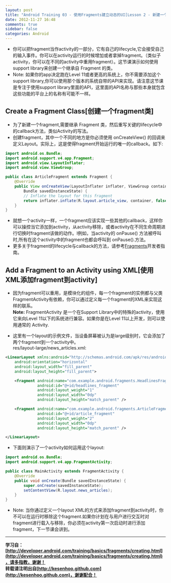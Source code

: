 ```yaml
---
layout: post
title: "Android Training 03 - 使用Fragments建立动态的UI[Lesson 2 - 新建一个Fragment]"
date: 2012-11-27 16:48
comments: true
sidebar: false
categories: Android
---
```


* 你可以把fragment当作activity的一部分，它有自己的lifecycle,它会接受自己的输入事件。你可以在activity运行的时候增加或者拿掉fragment。（类似子activity，你可以在不同的activity中重用fragment）。这节课演示如何使用support library来创建一个继承自 Fragment 的类。  
* Note: 如果你的app决定跑在Level 11或者更高的系统上，你不需要添加这个support library,你可以使用那个版本的系统自带的API来实现。请注意这节课是专注于使用support library里面的API，这里面的API名称与那些本身就包含这些功能的平台上的名称有可能不一样。

## Create a Fragment Class[创建一个fragment类]
* 为了新建一个fragment,需要继承 Fragment 类，然后重写关键的lifecycle中的callback方法，类似Activity的写法。  
* 创建fragment，其中一个不同的地方是你必须使用 onCreateView() 的回调来定义Layout。实际上，这是使得fragment开始运行的唯一的callback。如下:
```java
import android.os.Bundle;
import android.support.v4.app.Fragment;
import android.view.LayoutInflater;
import android.view.ViewGroup;

public class ArticleFragment extends Fragment {
    @Override
    public View onCreateView(LayoutInflater inflater, ViewGroup container, 
        Bundle savedInstanceState) {
        // Inflate the layout for this fragment
        return inflater.inflate(R.layout.article_view, container, false);
    }
}
```
* 就想一个activity一样，一个fragment应该实现一些其他的callback，这样你可以操控当它添加到activity，从activity移除，或者activity在不同生命周期进行切换时fragment该做的动作。l例如，当activity的 onPause() 方法被呼叫时,所有在这个activity中的fragment也都会呼叫到 onPause().方法。  
* 更多关于fragment的lifecycle与callback的方法，请参考[Fragments](http://developer.android.com/guide/components/fragments.html)开发者指南。

## Add a Fragment to an Activity using XML[使用XML添加fragment到activity]
* 因为fragment可以重用，是模块化的组件，每一个fragment的实例都与父类FragmentActivity有依赖，你可以通过定义每一个fragment的XML来实现这样的联系。  
  **Note:** FragmentActivity 是一个在Support Library中的特殊的activity，使用它来向Level 11以下的系统进行兼容。如果你是在Level 11以上开发，则可以使用通常的 Activity.

* 这里有一个layout的示例文件，当设备屏幕被认为是large级别时，它会添加了两个fragment到一个activity中。  
res/layout-large/news_articles.xml:
```xml
<LinearLayout xmlns:android="http://schemas.android.com/apk/res/android"
    android:orientation="horizontal"
    android:layout_width="fill_parent"
    android:layout_height="fill_parent">

    <fragment android:name="com.example.android.fragments.HeadlinesFragment"
              android:id="@+id/headlines_fragment"
              android:layout_weight="1"
              android:layout_width="0dp"
              android:layout_height="match_parent" />

    <fragment android:name="com.example.android.fragments.ArticleFragment"
              android:id="@+id/article_fragment"
              android:layout_weight="2"
              android:layout_width="0dp"
              android:layout_height="match_parent" />

</LinearLayout>
```
* 下面则演示了一个activity如何运用这个layout:
```java
import android.os.Bundle;
import android.support.v4.app.FragmentActivity;

public class MainActivity extends FragmentActivity {
    @Override
    public void onCreate(Bundle savedInstanceState) {
        super.onCreate(savedInstanceState);
        setContentView(R.layout.news_articles);
    }
}
```

* Note: 当你通过定义一个layout XML的方式来添加fragment到activity时，你不可以在运行时移除这个fragment.如果你计划在与用户进行交互时对fragment进行载入与移除，你必须在activity第一次启动时进行添加fragment，下一节课会讲到。

*********************************
**学习自：[http://developer.android.com/training/basics/fragments/creating.html](http://developer.android.com/training/basics/fragments/creating.html)，请多指教，谢谢！**  
**转载请注明出自[http://kesenhoo.github.com](http://kesenhoo.github.com)，谢谢配合！**






